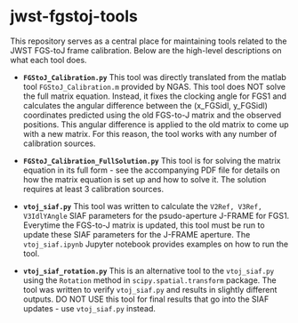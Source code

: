 # jwst-fgstoj-tools
This repository serves as a central place for maintaining tools related to the JWST FGS-toJ frame calibration. Below are the high-level descriptions on what each tool does.



- **`FGStoJ_Calibration.py`**
This tool was directly translated from the matlab tool `FGStoJ_Calibration.m` provided by NGAS. This tool does NOT solve the full matrix equation. Instead, it fixes the clocking angle for FGS1 and calculates the angular difference between the (x_FGSidl, y_FGSidl) coordinates predicted using the old FGS-to-J matrix and the observed positions. This angular difference is applied to the old matrix to come up with a new matrix. For this reason, the tool works with any number of calibration sources.

- **`FGStoJ_Calibration_FullSolution.py`**
This tool is for solving the matrix equation in its full form - see the accompanying PDF file for details on how the matrix equation is set up and how to solve it. The solution requires at least 3 calibration sources.

- **`vtoj_siaf.py`**
This tool was written to calculate the `V2Ref, V3Ref, V3IdlYAngle` SIAF parameters for the psudo-aperture J-FRAME for FGS1. Everytime the FGS-to-J matrix is updated, this tool must be run to update these SIAF parameters for the J-FRAME aperture. The `vtoj_siaf.ipynb` Jupyter notebook provides examples on how to run the tool. 

- **`vtoj_siaf_rotation.py`**
This is an alternative tool to the `vtoj_siaf.py` using the `Rotation` method in `scipy.spatial.transform` package. The tool was written to verify `vtoj_siaf.py` and results in slightly different outputs. DO NOT USE this tool for final results that go into the SIAF updates - use `vtoj_siaf.py` instead.
